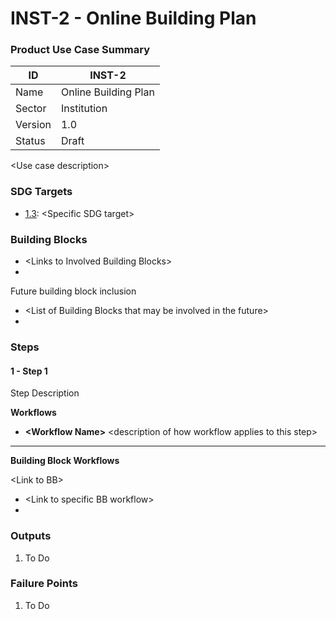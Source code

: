 # INST-2 - Online Building Plan

### Product Use Case Summary

| ID      | INST-2               |
| ------- | -------------------- |
| Name    | Online Building Plan |
| Sector  | Institution          |
| Version | 1.0                  |
| Status  | Draft                |

\<Use case description>

### SDG Targets

* [1.3](https://solutions.dial.community/sdgs/no\_poverty): \<Specific SDG target>

### Building Blocks

* \<Links to Involved Building Blocks>
*

Future building block inclusion

* \<List of Building Blocks that may be involved in the future>
*

### Steps

#### 1 - Step 1

Step Description

**Workflows**

* **\<Workflow Name>** \<description of how workflow applies to this step>
* ****

**Building Block Workflows**

\<Link to BB>

* \<Link to specific BB workflow>
*

### Outputs

1. To Do

### Failure Points

1. To Do

